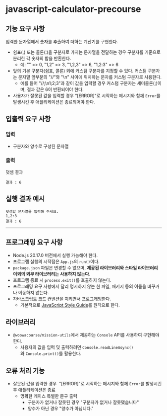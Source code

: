 # javascript-calculator-precourse

## **기능 요구 사항**

입력한 문자열에서 숫자를 추출하여 더하는 계산기를 구현한다.

- 쉼표(,) 또는 콜론(:)을 구분자로 가지는 문자열을 전달하는 경우 구분자를 기준으로 분리한 각 숫자의 합을 반환한다.
  - 예: "" => 0, "1,2" => 3, "1,2,3" => 6, "1,2:3" => 6
- 앞의 기본 구분자(쉼표, 콜론) 외에 커스텀 구분자를 지정할 수 있다. 커스텀 구분자는 문자열 앞부분의 "//"와 "\n" 사이에 위치하는 문자를 커스텀 구분자로 사용한다.
  - 예를 들어 "//;\n1;2;3"과 같이 값을 입력할 경우 커스텀 구분자는 세미콜론(;)이며, 결과 값은 6이 반환되어야 한다.
- 사용자가 잘못된 값을 입력할 경우 "[ERROR]"로 시작하는 메시지와 함께 `Error`를 발생시킨 후 애플리케이션은 종료되어야 한다.

## **입출력 요구 사항**

### **입력**

- 구분자와 양수로 구성된 문자열

### **출력**

덧셈 결과

```
결과 : 6
```

## **실행 결과 예시**

```
덧셈할 문자열을 입력해 주세요.
1,2:3
결과 : 6
```

---

## 프로그래밍 요구 사항

- Node.js 20.17.0 버전에서 실행 가능해야 한다.
- 프로그램 실행의 시작점은 `App.js`의 `run()`이다.
- `package.json` 파일은 변경할 수 없으며, **제공된 라이브러리와 스타일 라이브러리 이외의 외부 라이브러리는 사용하지 않는다.**
- 프로그램 종료 시 `process.exit()`를 호출하지 않는다.
- 프로그래밍 요구 사항에서 달리 명시하지 않는 한 파일, 패키지 등의 이름을 바꾸거나 이동하지 않는다.
- 자바스크립트 코드 컨벤션을 지키면서 프로그래밍한다.
   - 기본적으로 [JavaScript Style Guide](https://github.com/woowacourse/woowacourse-docs/tree/main/styleguide/javascript)를 원칙으로 한다.

## 라이브러리

- `@woowacourse/mission-utils`에서 제공하는 `Console` API를 사용하여 구현해야 한다.
   - 사용자의 값을 입력 및 출력하려면 `Console.readLineAsync()`와 `Console.print()`를 활용한다.

## 오류 처리 기능

- 잘못된 값을 입력한 경우  "[ERROR]"로 시작하는 메시지와 함께 `Error`를 발생시킨 후 애플리케이션은 종료
   - 명확한 케이스 특별한 문구 출력
      - 구분자가 없거나 잘못된 경우 "구분자가 없거나 잘못됐습니다"
      - 양수가 아닌 경우 "양수가 아닙니다."
